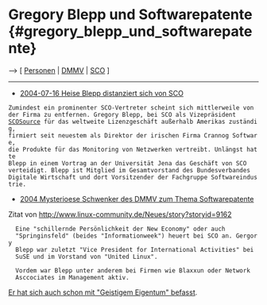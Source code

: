 # Gregory Blepp und Softwarepatente {#gregory_blepp_und_softwarepatente}

\--\> \[ [ Personen](SwpatremnaDe "wikilink") \| [
DMMV](SwpatdmmvDe "wikilink") \| [ SCO](SwpatscoDe "wikilink") \]

------------------------------------------------------------------------

-   [2004-07-16 Heise Blepp distanziert sich von
    SCO](http://www.heise.de/newsticker/meldung/49163 "wikilink")

`Zumindest ein prominenter SCO-Vertreter scheint sich mittlerweile von`\
`der Firma zu entfernen. Gregory Blepp, bei SCO als Vizepräsident`\
[`SCOSource`](SCOSource "wikilink")` für das weltweite Lizenzgeschäft außerhalb Amerikas zuständig,`\
`firmiert seit neuestem als Direktor der irischen Firma Crannog Software,`\
`die Produkte für das Monitoring von Netzwerken vertreibt. Unlängst hatte`\
`Blepp in einem Vortrag an der Universität Jena das Geschäft von SCO`\
`verteidigt. Blepp ist Mitglied im Gesamtvorstand des Bundesverbandes`\
`Digitale Wirtschaft und dort Vorsitzender der Fachgruppe Softwareindustrie.`

-   [ 2004 Mysterioese Schwenker des DMMV zum Thema
    Softwarepatente](DmmvCons04De "wikilink")

Zitat von <http://www.linux-community.de/Neues/story?storyid=9162>

`  Eine "schillernde Persönlichkeit der New Economy" oder auch`\
`  "Springinsfeld" (beides "Informationweek") heuert bei SCO an. Gergory`\
`  Blepp war zuletzt "Vice President for International Activities" bei`\
`  SuSE und im Vorstand von "United Linux".`

`  Vordem war Blepp unter anderem bei Firmen wie Blaxxun oder Network`\
`  Asccociates im Management aktiv.`

[Er hat sich auch schon mit \"Geistigem Eigentum\"
befasst](http://www.pro-linux.de/news/2004/6941.html "wikilink").

